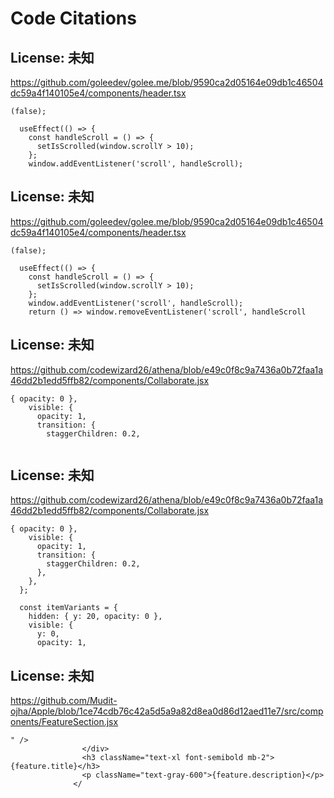 # Code Citations

## License: 未知
https://github.com/goleedev/golee.me/blob/9590ca2d05164e09db1c46504dc59a4f140105e4/components/header.tsx

```
(false);

  useEffect(() => {
    const handleScroll = () => {
      setIsScrolled(window.scrollY > 10);
    };
    window.addEventListener('scroll', handleScroll);
```


## License: 未知
https://github.com/goleedev/golee.me/blob/9590ca2d05164e09db1c46504dc59a4f140105e4/components/header.tsx

```
(false);

  useEffect(() => {
    const handleScroll = () => {
      setIsScrolled(window.scrollY > 10);
    };
    window.addEventListener('scroll', handleScroll);
    return () => window.removeEventListener('scroll', handleScroll
```


## License: 未知
https://github.com/codewizard26/athena/blob/e49c0f8c9a7436a0b72faa1a46dd2b1edd5ffb82/components/Collaborate.jsx

```
{ opacity: 0 },
    visible: {
      opacity: 1,
      transition: {
        staggerChildren: 0.2,
      
```


## License: 未知
https://github.com/codewizard26/athena/blob/e49c0f8c9a7436a0b72faa1a46dd2b1edd5ffb82/components/Collaborate.jsx

```
{ opacity: 0 },
    visible: {
      opacity: 1,
      transition: {
        staggerChildren: 0.2,
      },
    },
  };

  const itemVariants = {
    hidden: { y: 20, opacity: 0 },
    visible: {
      y: 0,
      opacity: 1,
```


## License: 未知
https://github.com/Mudit-ojha/Apple/blob/1ce74cdb76c42a5d5a9a82d8ea0d86d12aed11e7/src/components/FeatureSection.jsx

```
" />
                </div>
                <h3 className="text-xl font-semibold mb-2">{feature.title}</h3>
                <p className="text-gray-600">{feature.description}</p>
              </
```

